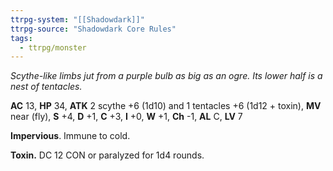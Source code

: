```yaml
---
ttrpg-system: "[[Shadowdark]]"
ttrpg-source: "Shadowdark Core Rules"
tags:
  - ttrpg/monster
---
```


_Scythe-like limbs jut from a purple bulb as big as an ogre. Its lower half is a nest of tentacles._

**AC** 13, **HP** 34, **ATK** 2 scythe +6 (1d10) and 1 tentacles +6 (1d12 + toxin), **MV** near (fly), **S** +4, **D** +1, **C** +3, **I** +0, **W** +1, **Ch** -1, **AL** C, **LV** 7

**Impervious**. Immune to cold. 

**Toxin.** DC 12 CON or paralyzed for 1d4 rounds.

